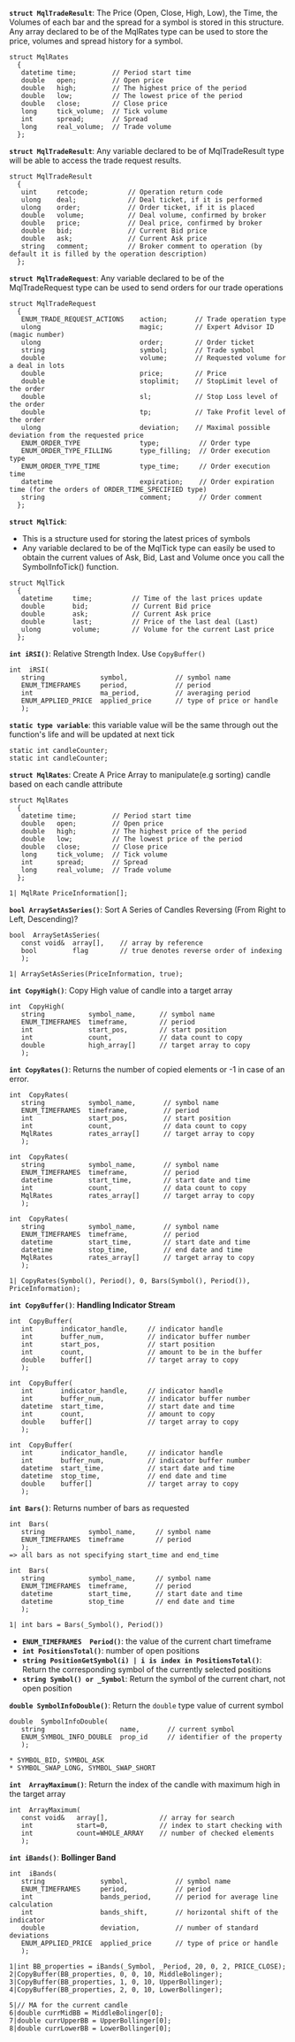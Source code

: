 **```struct MqlTradeResult```**: The Price (Open, Close, High, Low), the Time, the Volumes of each bar and the spread for a symbol is stored in this structure.  Any array declared to be of the MqlRates type can be used to store the price, volumes and spread history for a symbol.
```mq5
struct MqlRates
  {
   datetime time;         // Period start time
   double   open;         // Open price
   double   high;         // The highest price of the period
   double   low;          // The lowest price of the period
   double   close;        // Close price
   long     tick_volume;  // Tick volume
   int      spread;       // Spread
   long     real_volume;  // Trade volume
  };
```

**```struct MqlTradeResult```**: Any variable declared to be of MqlTradeResult type will be able to access the trade request results.
```mq5
struct MqlTradeResult
  {
   uint     retcode;          // Operation return code
   ulong    deal;             // Deal ticket, if it is performed
   ulong    order;            // Order ticket, if it is placed
   double   volume;           // Deal volume, confirmed by broker
   double   price;            // Deal price, confirmed by broker
   double   bid;              // Current Bid price
   double   ask;              // Current Ask price
   string   comment;          // Broker comment to operation (by default it is filled by the operation description)
  };
```

**```struct MqlTradeRequest```**: Any variable declared to be of the MqlTradeRequest type can be used to send orders for our trade operations
```mq5
struct MqlTradeRequest
  {
   ENUM_TRADE_REQUEST_ACTIONS    action;       // Trade operation type
   ulong                         magic;        // Expert Advisor ID (magic number)
   ulong                         order;        // Order ticket
   string                        symbol;       // Trade symbol
   double                        volume;       // Requested volume for a deal in lots
   double                        price;        // Price
   double                        stoplimit;    // StopLimit level of the order
   double                        sl;           // Stop Loss level of the order
   double                        tp;           // Take Profit level of the order
   ulong                         deviation;    // Maximal possible deviation from the requested price
   ENUM_ORDER_TYPE               type;          // Order type
   ENUM_ORDER_TYPE_FILLING       type_filling;  // Order execution type
   ENUM_ORDER_TYPE_TIME          type_time;     // Order execution time
   datetime                      expiration;    // Order expiration time (for the orders of ORDER_TIME_SPECIFIED type)
   string                        comment;       // Order comment
  };
```
**```struct MqlTick```**: 
- This is a structure used for storing the latest prices of symbols
- Any variable declared to be of the MqlTick type can easily be used to obtain the current values of Ask, Bid, Last and Volume once you call the SymbolInfoTick() function.
```mq5
struct MqlTick
  {
   datetime     time;          // Time of the last prices update
   double       bid;           // Current Bid price
   double       ask;           // Current Ask price
   double       last;          // Price of the last deal (Last)
   ulong        volume;        // Volume for the current Last price
  };
```

**```int iRSI()```**: Relative Strength Index. Use ```CopyBuffer()```
```mq5
int  iRSI( 
   string              symbol,            // symbol name 
   ENUM_TIMEFRAMES     period,            // period 
   int                 ma_period,         // averaging period 
   ENUM_APPLIED_PRICE  applied_price      // type of price or handle 
   );
```

**```static type variable```**: this variable value will be the same through out the function's life and will be updated at next tick
```mq5
static int candleCounter;
static int candleCounter;
```
**```struct MqlRates```**: Create A Price Array to manipulate(e.g sorting) candle based on each candle attribute
```mq5
struct MqlRates 
  { 
   datetime time;         // Period start time 
   double   open;         // Open price 
   double   high;         // The highest price of the period 
   double   low;          // The lowest price of the period 
   double   close;        // Close price 
   long     tick_volume;  // Tick volume 
   int      spread;       // Spread 
   long     real_volume;  // Trade volume 
  };
  
1| MqlRate PriceInformation[]; 
```

**```bool ArraySetAsSeries()```**: Sort A Series of Candles Reversing (From Right to Left, Descending)?
```mq5
bool  ArraySetAsSeries( 
   const void&  array[],    // array by reference 
   bool         flag        // true denotes reverse order of indexing 
   );

1| ArraySetAsSeries(PriceInformation, true);
```

**```int CopyHigh()```**: Copy High value of candle into a target array
```mq5
int  CopyHigh( 
   string           symbol_name,      // symbol name 
   ENUM_TIMEFRAMES  timeframe,        // period 
   int              start_pos,        // start position 
   int              count,            // data count to copy 
   double           high_array[]      // target array to copy 
   );
```

**```int CopyRates()```**: Returns the number of copied elements or -1 in case of  an error.
```mq5
int  CopyRates( 
   string           symbol_name,       // symbol name 
   ENUM_TIMEFRAMES  timeframe,         // period 
   int              start_pos,         // start position 
   int              count,             // data count to copy 
   MqlRates         rates_array[]      // target array to copy 
   );

int  CopyRates( 
   string           symbol_name,       // symbol name 
   ENUM_TIMEFRAMES  timeframe,         // period 
   datetime         start_time,        // start date and time 
   int              count,             // data count to copy 
   MqlRates         rates_array[]      // target array to copy 
   );

int  CopyRates( 
   string           symbol_name,       // symbol name 
   ENUM_TIMEFRAMES  timeframe,         // period 
   datetime         start_time,        // start date and time 
   datetime         stop_time,         // end date and time 
   MqlRates         rates_array[]      // target array to copy 
   );

1| CopyRates(Symbol(), Period(), 0, Bars(Symbol(), Period()), PriceInformation);
```



**```int CopyBuffer()```**: **Handling Indicator Stream**
```mq5
int  CopyBuffer( 
   int       indicator_handle,     // indicator handle 
   int       buffer_num,           // indicator buffer number 
   int       start_pos,            // start position 
   int       count,                // amount to be in the buffer 
   double    buffer[]              // target array to copy 
   );

int  CopyBuffer( 
   int       indicator_handle,     // indicator handle 
   int       buffer_num,           // indicator buffer number 
   datetime  start_time,           // start date and time 
   int       count,                // amount to copy 
   double    buffer[]              // target array to copy 
   );
   
int  CopyBuffer( 
   int       indicator_handle,     // indicator handle 
   int       buffer_num,           // indicator buffer number 
   datetime  start_time,           // start date and time 
   datetime  stop_time,            // end date and time 
   double    buffer[]              // target array to copy 
   );
```

**```int Bars()```**: Returns number of bars as requested 
```mq5
int  Bars( 
   string           symbol_name,     // symbol name 
   ENUM_TIMEFRAMES  timeframe        // period 
   );
=> all bars as not specifying start_time and end_time

int  Bars( 
   string           symbol_name,     // symbol name 
   ENUM_TIMEFRAMES  timeframe,       // period 
   datetime         start_time,      // start date and time 
   datetime         stop_time        // end date and time 
   );

1| int bars = Bars(_Symbol(), Period())
```

* **```ENUM_TIMEFRAMES  Period()```**: the value of the current chart timeframe
* **```int PositionsTotal()```**: number of open positions 
* **```string PositionGetSymbol(i) | i is index in PositionsTotal()```**: Return the corresponding symbol of the currently selected positions
* **```string Symbol() or _Symbol```**: Return the symbol of the current chart, not open position

**```double SymbolInfoDouble()```**: Return the ```double``` type value of current symbol
```mq5
double  SymbolInfoDouble( 
   string                   name,       // current symbol 
   ENUM_SYMBOL_INFO_DOUBLE  prop_id     // identifier of the property 
   );

* SYMBOL_BID, SYMBOL_ASK
* SYMBOL_SWAP_LONG, SYMBOL_SWAP_SHORT
```
**```int  ArrayMaximum()```**: Return the index of the candle with maximum high in the target array
```mq5 
int  ArrayMaximum( 
   const void&   array[],             // array for search 
   int           start=0,             // index to start checking with 
   int           count=WHOLE_ARRAY    // number of checked elements 
   );
```

**```int iBands()```**: **Bollinger Band**
```mq5
int  iBands( 
   string              symbol,            // symbol name 
   ENUM_TIMEFRAMES     period,            // period 
   int                 bands_period,      // period for average line calculation 
   int                 bands_shift,       // horizontal shift of the indicator 
   double              deviation,         // number of standard deviations 
   ENUM_APPLIED_PRICE  applied_price      // type of price or handle 
   );

1|int BB_properties = iBands(_Symbol, _Period, 20, 0, 2, PRICE_CLOSE);
2|CopyBuffer(BB_properties, 0, 0, 10, MiddleBolinger);
3|CopyBuffer(BB_properties, 1, 0, 10, UpperBollinger);
4|CopyBuffer(BB_properties, 2, 0, 10, LowerBollinger);
   
5|// MA for the current candle
6|double currMidBB = MiddleBolinger[0];
7|double currUpperBB = UpperBollinger[0];
8|double currLowerBB = LowerBollinger[0];
```
